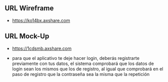 ## URL Wireframe

* https://ko14bx.axshare.com

## URL Mock-Up

* https://1cdsmb.axshare.com
- para que el aplicativo te deje hacer login, deberás registrarte previamente con tus datos, el sistema comprobará que los datos de login sean los mismos que los de registro, al igual que comprobará en el paso de registro que la contraseña sea la misma que la repetición